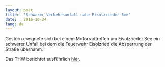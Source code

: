 ```yaml
---
layout: post
title:  "Schwerer Verkehrsunfall nahe Eisolzrieder See"
date:   2016-10-24
lang: de
---
```


Gestern ereignete sich bei einem Motorradtreffen am Eisolzrieder See ein schwerer Unfall bei dem die Feuerwehr Eisolzried die Absperrung der Straße übernahm.

Das THW berichtet ausführlich [hier](http://thw-dachau.de/2016/10/23/schwerer-verkehrsunfall-am-eisolzrieder-see/).

